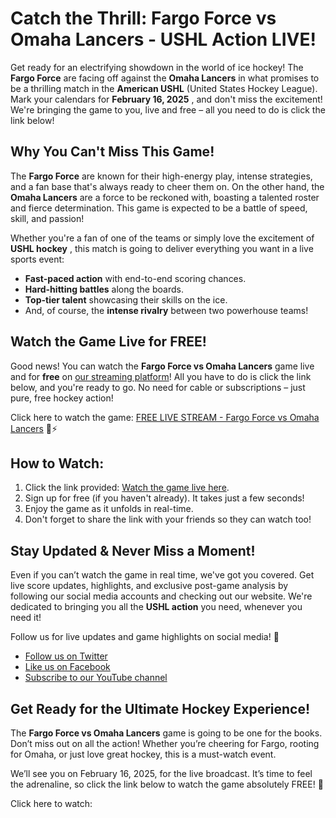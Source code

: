 # Catch the Thrill: Fargo Force vs Omaha Lancers - USHL Action LIVE!

Get ready for an electrifying showdown in the world of ice hockey! The **Fargo Force** are facing off against the **Omaha Lancers** in what promises to be a thrilling match in the **American USHL** (United States Hockey League). Mark your calendars for **February 16, 2025** , and don't miss the excitement! We're bringing the game to you, live and free – all you need to do is click the link below!

## Why You Can't Miss This Game!

The **Fargo Force** are known for their high-energy play, intense strategies, and a fan base that's always ready to cheer them on. On the other hand, the **Omaha Lancers** are a force to be reckoned with, boasting a talented roster and fierce determination. This game is expected to be a battle of speed, skill, and passion!

Whether you're a fan of one of the teams or simply love the excitement of **USHL hockey** , this match is going to deliver everything you want in a live sports event:

- **Fast-paced action** with end-to-end scoring chances.
- **Hard-hitting battles** along the boards.
- **Top-tier talent** showcasing their skills on the ice.
- And, of course, the **intense rivalry** between two powerhouse teams!

## Watch the Game Live for FREE!

Good news! You can watch the **Fargo Force vs Omaha Lancers** game live and for **free** on [our streaming platform](https://tinyurl.com/livestreamfreeo?st=Fargo+Force+vs+Omaha+Lancers&si=ghc)! All you have to do is click the link below, and you're ready to go. No need for cable or subscriptions – just pure, free hockey action!

Click here to watch the game: [FREE LIVE STREAM - Fargo Force vs Omaha Lancers](https://tinyurl.com/livestreamfreeo?st=Fargo+Force+vs+Omaha+Lancers&si=ghc) 🏒⚡

## How to Watch:

1. Click the link provided: [Watch the game live here](https://tinyurl.com/livestreamfreeo?st=Fargo+Force+vs+Omaha+Lancers&si=ghc).
2. Sign up for free (if you haven't already). It takes just a few seconds!
3. Enjoy the game as it unfolds in real-time.
4. Don't forget to share the link with your friends so they can watch too!

## Stay Updated & Never Miss a Moment!

Even if you can’t watch the game in real time, we've got you covered. Get live score updates, highlights, and exclusive post-game analysis by following our social media accounts and checking out our website. We're dedicated to bringing you all the **USHL action** you need, whenever you need it!

Follow us for live updates and game highlights on social media! 🚨

- [Follow us on Twitter](https://tinyurl.com/livestreamfreeo?st=Fargo+Force+vs+Omaha+Lancers&si=ghc)
- [Like us on Facebook](https://tinyurl.com/livestreamfreeo?st=Fargo+Force+vs+Omaha+Lancers&si=ghc)
- [Subscribe to our YouTube channel](https://tinyurl.com/livestreamfreeo?st=Fargo+Force+vs+Omaha+Lancers&si=ghc)

## Get Ready for the Ultimate Hockey Experience!

The **Fargo Force vs Omaha Lancers** game is going to be one for the books. Don’t miss out on all the action! Whether you’re cheering for Fargo, rooting for Omaha, or just love great hockey, this is a must-watch event.

We’ll see you on February 16, 2025, for the live broadcast. It’s time to feel the adrenaline, so click the link below to watch the game absolutely FREE! 🎉

Click here to watch:
